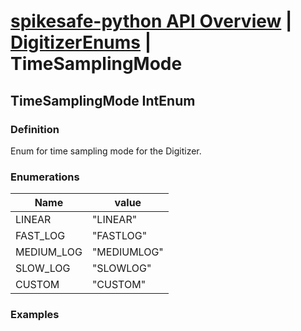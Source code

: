 # [spikesafe-python API Overview](/spikesafe_python_lib_docs/README.md) | [DigitizerEnums](/spikesafe_python_lib_docs/DigitizerEnums/README.md) | TimeSamplingMode

## TimeSamplingMode IntEnum

### Definition
Enum for time sampling mode for the Digitizer.

### Enumerations
| Name | value |
| - | - |
| LINEAR | "LINEAR"
| FAST_LOG | "FASTLOG"
| MEDIUM_LOG | "MEDIUMLOG"
| SLOW_LOG | "SLOWLOG"
| CUSTOM | "CUSTOM"

### Examples